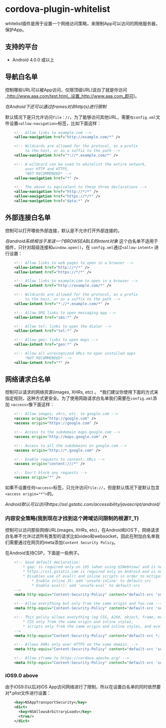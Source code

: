 # cordova-plugin-whitelist
whitelist插件是用于设置一个网络访问策略，来限制App可以访问的网络服务器，保护App。<br>

## 支持的平台
* Android 4.0.0 或以上

## 导航白名单
控制哪些URL可以被App访问，仅限顶级URL(说白了就是你访问_http://www.aaa.com/test.html_,设置_http://www.aaa.com_即可)。<br>

*在Android下还可以通过iframes对非http(s)进行限制*

默认情况下是只允许访问`file：//`，为了能够访问其他URL，需要`在config.xml`文件设置`<allow-navigation>`标签，比如下面这样：<br>
```xml
    <!-- Allow links to example.com -->
    <allow-navigation href="http://example.com/*" />

    <!-- Wildcards are allowed for the protocol, as a prefix
         to the host, or as a suffix to the path -->
    <allow-navigation href="*://*.example.com/*" />

    <!-- A wildcard can be used to whitelist the entire network,
         over HTTP and HTTPS.
         *NOT RECOMMENDED* -->
    <allow-navigation href="*" />

    <!-- The above is equivalent to these three declarations -->
    <allow-navigation href="http://*/*" />
    <allow-navigation href="https://*/*" />
    <allow-navigation href="data:*" />
```

## 外部连接白名单
控制可以打开哪些外部连接，默认是不允许打开外部连接的。

*在android系统相当于发送一个BROWSEABLE的intent对象*
这个白名单不适用于插件，只针对超级连接和`window.open()`，在 `config.xml`通过`<allow-intent>` 进行设置：
```xml
    <!-- Allow links to web pages to open in a browser -->
    <allow-intent href="http://*/*" />
    <allow-intent href="https://*/*" />

    <!-- Allow links to example.com to open in a browser -->
    <allow-intent href="http://example.com/*" />

    <!-- Wildcards are allowed for the protocol, as a prefix
         to the host, or as a suffix to the path -->
    <allow-intent href="*://*.example.com/*" />

    <!-- Allow SMS links to open messaging app -->
    <allow-intent href="sms:*" />

    <!-- Allow tel: links to open the dialer -->
    <allow-intent href="tel:*" />

    <!-- Allow geo: links to open maps -->
    <allow-intent href="geo:*" />

    <!-- Allow all unrecognized URLs to open installed apps
         *NOT RECOMMENDED* -->
    <allow-intent href="*" />
```
## 网络请求白名单
控制可以请求的网络资源(images, XHRs, etc) 。
*我们建议你使用下面的方式来指定规则，这种方式更安全。为了使用网路请求白名单我们需要在`config.xml`添加 `<access>`像下面这样：<br>
```xml
    <!-- Allow images, xhrs, etc. to google.com -->
    <access origin="http://google.com" />
    <access origin="https://google.com" />

    <!-- Access to the subdomain maps.google.com -->
    <access origin="http://maps.google.com" />

    <!-- Access to all the subdomains on google.com -->
    <access origin="http://*.google.com" />

    <!-- Enable requests to content: URLs -->
    <access origin="content:///*" />

    <!-- Don't block any requests -->
    <access origin="*" />
```
如果不设置任何`<access>`标签，只允许访问`file://`，但是默认情况下是默认包含`<access origin="*">`的。<br>


*Android默认可以访问https://ssl.gstatic.com/accessibility/javascript/android/*

### 内容安全策略(我到现在才找到这个跨域访问限制的根源T_T)
控制可以访问那些网络URL(images, XHRs, etc)，在Android和iOS下，网络请求白名单不允许过滤所有类型的请求比如video和websocket，因此在附加白名单我们需要通过在网页的meta添加`Content Security Policy`。<br>

在Android支持CSP，下面是一些例子。<br>
```xml
    <!-- Good default declaration:
        * gap: is required only on iOS (when using UIWebView) and is needed for JS->native communication
        * https://ssl.gstatic.com is required only on Android and is needed for TalkBack to function properly
        * Disables use of eval() and inline scripts in order to mitigate risk of XSS vulnerabilities. To change this:
            * Enable inline JS: add 'unsafe-inline' to default-src
            * Enable eval(): add 'unsafe-eval' to default-src
    -->
    <meta http-equiv="Content-Security-Policy" content="default-src 'self' data: gap: https://ssl.gstatic.com; style-src 'self' 'unsafe-inline'; media-src *">

    <!-- Allow everything but only from the same origin and foo.com -->
    <meta http-equiv="Content-Security-Policy" content="default-src 'self' foo.com">

    <!-- This policy allows everything (eg CSS, AJAX, object, frame, media, etc) except that 
        * CSS only from the same origin and inline styles,
        * scripts only from the same origin and inline styles, and eval()
    -->
    <meta http-equiv="Content-Security-Policy" content="default-src *; style-src 'self' 'unsafe-inline'; script-src 'self' 'unsafe-inline' 'unsafe-eval'">

    <!-- Allows XHRs only over HTTPS on the same domain. -->
    <meta http-equiv="Content-Security-Policy" content="default-src 'self' https:">

    <!-- Allow iframe to https://cordova.apache.org/ -->
    <meta http-equiv="Content-Security-Policy" content="default-src 'self'; frame-src 'self' https://cordova.apache.org">
```

### iOS9.0 above
由于iOS9.0以后对iOS App访问网络进行了限制，所以在设置白名单的同时依然要对*.plist文件进行设置：
```xml
    <key>NSAppTransportSecurity</key>
    <dict>
      <key>NSAllowsArbitraryLoads</key>
      <true/>
    </dict>
```
